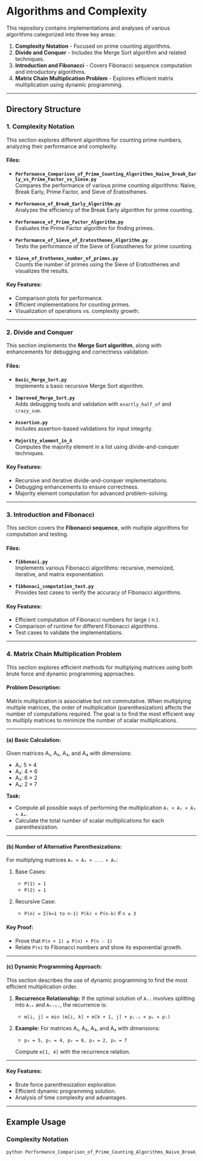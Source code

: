 # Algorithms and Complexity

This repository contains implementations and analyses of various algorithms categorized into three key areas:
1. **Complexity Notation** - Focused on prime counting algorithms.
2. **Divide and Conquer** - Includes the Merge Sort algorithm and related techniques.
3. **Introduction and Fibonacci** - Covers Fibonacci sequence computation and introductory algorithms.
4. **Matrix Chain Multiplication Problem** - Explores efficient matrix multiplication using dynamic programming.

---

## Directory Structure

### 1. Complexity Notation
This section explores different algorithms for counting prime numbers, analyzing their performance and complexity.

#### Files:
- **`Performance_Comparison_of_Prime_Counting_Algorithms_Naive_Break_Early_vs_Prime_Factor_vs_Sieve.py`**  
  Compares the performance of various prime counting algorithms: Naive, Break Early, Prime Factor, and Sieve of Eratosthenes.

- **`Performance_of_Break_Early_Algorithm.py`**  
  Analyzes the efficiency of the Break Early algorithm for prime counting.

- **`Performance_of_Prime_Factor_Algorithm.py`**  
  Evaluates the Prime Factor algorithm for finding primes.

- **`Performance_of_Sieve_of_Eratosthenes_Algorithm.py`**  
  Tests the performance of the Sieve of Eratosthenes for prime counting.

- **`Sieve_of_Erothenes_number_of_primes.py`**  
  Counts the number of primes using the Sieve of Eratosthenes and visualizes the results.

#### Key Features:
- Comparison plots for performance.
- Efficient implementations for counting primes.
- Visualization of operations vs. complexity growth.

---

### 2. Divide and Conquer
This section implements the **Merge Sort algorithm**, along with enhancements for debugging and correctness validation.

#### Files:
- **`Basic_Merge_Sort.py`**  
  Implements a basic recursive Merge Sort algorithm.

- **`Improved_Merge_Sort.py`**  
  Adds debugging tools and validation with `exactly_half_of` and `crazy_sum`.

- **`Assertion.py`**  
  Includes assertion-based validations for input integrity.

- **`Majority_element_in_A`**  
  Computes the majority element in a list using divide-and-conquer techniques.

#### Key Features:
- Recursive and iterative divide-and-conquer implementations.
- Debugging enhancements to ensure correctness.
- Majority element computation for advanced problem-solving.

---

### 3. Introduction and Fibonacci
This section covers the **Fibonacci sequence**, with multiple algorithms for computation and testing.

#### Files:
- **`fibbonaci.py`**  
  Implements various Fibonacci algorithms: recursive, memoized, iterative, and matrix exponentiation.

- **`fibbonaci_computation_test.py`**  
  Provides test cases to verify the accuracy of Fibonacci algorithms.

#### Key Features:
- Efficient computation of Fibonacci numbers for large \( n \).
- Comparison of runtime for different Fibonacci algorithms.
- Test cases to validate the implementations.

---

### 4. Matrix Chain Multiplication Problem
This section explores efficient methods for multiplying matrices using both brute force and dynamic programming approaches.

#### Problem Description:
Matrix multiplication is associative but not commutative. When multiplying multiple matrices, the order of multiplication (parenthesization) affects the number of computations required. The goal is to find the most efficient way to multiply matrices to minimize the number of scalar multiplications.

---

#### (a) Basic Calculation:
Given matrices A₁, A₂, A₃, and A₄ with dimensions:
- A₁: 5 × 4
- A₂: 4 × 6
- A₃: 6 × 2
- A₄: 2 × 7

**Task:**  
- Compute all possible ways of performing the multiplication `A₁ × A₂ × A₃ × A₄`.
- Calculate the total number of scalar multiplications for each parenthesization.

---

#### (b) Number of Alternative Parenthesizations:
For multiplying matrices `A₁ × A₂ × ... × Aₙ`:
1. Base Cases:
   - `P(1) = 1`
   - `P(2) = 1`

2. Recursive Case:
   - `P(n) = Σ(k=1 to n-1) P(k) × P(n-k)` if `n ≥ 3`

#### Key Proof:
- Prove that `P(n + 1) ≥ P(n) + P(n - 1)`  
- Relate `P(n)` to Fibonacci numbers and show its exponential growth.

---

#### (c) Dynamic Programming Approach:
This section describes the use of dynamic programming to find the most efficient multiplication order.

1. **Recurrence Relationship:**
   If the optimal solution of `Aᵢⱼ` involves splitting into `Aᵢₖ` and `Aₖ₊₁ⱼ`, the recurrence is:
   - `m[i, j] = min (m[i, k] + m[k + 1, j] + pᵢ₋₁ × pₖ × pⱼ)`

2. **Example:**
   For matrices A₁, A₂, A₃, and A₄ with dimensions:
   - `p₀ = 5, p₁ = 4, p₂ = 6, p₃ = 2, p₄ = 7`

   Compute `m[1, 4]` with the recurrence relation.

---

#### Key Features:
- Brute force parenthesization exploration.
- Efficient dynamic programming solution.
- Analysis of time complexity and advantages.

---

## Example Usage

### Complexity Notation
```bash
python Performance_Comparison_of_Prime_Counting_Algorithms_Naive_Break_Early_vs_Prime_Factor_vs_Sieve.py
